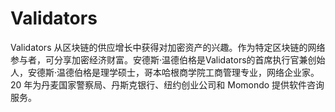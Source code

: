 # Validators

Validators 从区块链的供应增长中获得对加密资产的兴趣。作为特定区块链的网络参与者，可分享加密经济财富。安德斯·温德伯格是Validators的首席执行官兼创始人，安德斯·温德伯格是理学硕士，哥本哈根商学院工商管理专业，网络企业家。20 年为丹麦国家警察局、丹斯克银行、纽约创业公司和 Momondo 提供软件咨询服务。

